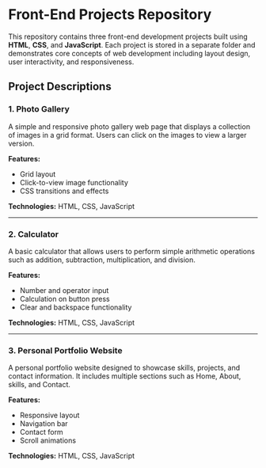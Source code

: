 # Front-End Projects Repository

This repository contains three front-end development projects built using **HTML**, **CSS**, and **JavaScript**. Each project is stored in a separate folder and demonstrates core concepts of web development including layout design, user interactivity, and responsiveness.

## Project Descriptions

### 1. Photo Gallery

A simple and responsive photo gallery web page that displays a collection of images in a grid format. Users can click on the images to view a larger version.

**Features:**
- Grid layout
- Click-to-view image functionality
- CSS transitions and effects

**Technologies:** HTML, CSS, JavaScript

---

### 2. Calculator

A basic calculator that allows users to perform simple arithmetic operations such as addition, subtraction, multiplication, and division.

**Features:**
- Number and operator input
- Calculation on button press
- Clear and backspace functionality

**Technologies:** HTML, CSS, JavaScript

---

### 3. Personal Portfolio Website

A personal portfolio website designed to showcase skills, projects, and contact information. It includes multiple sections such as Home, About, skills, and Contact.

**Features:**
- Responsive layout
- Navigation bar
- Contact form
- Scroll animations

**Technologies:** HTML, CSS, JavaScript
